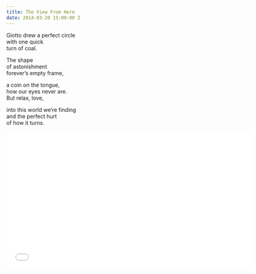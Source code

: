 ```yaml
---
title: The View From Here
date: 2014-03-20 15:09:00 Z
---
```


Giotto drew a perfect circle  
with one quick  
turn of coal.  

The shape  
of astonishment  
forever’s empty frame,  

a coin on the tongue,  
how our eyes never are.  
But relax, love,  

into this world we’re finding  
and the perfect hurt  
of how it turns.

<iframe width="640" height="360" src="//www.youtube.com/embed/CQwhzPql2lk?rel=0&start=665" frameborder="0" allowfullscreen></iframe>
